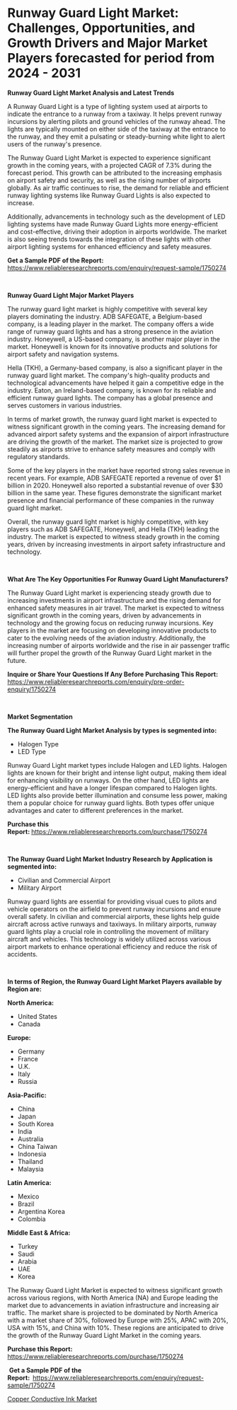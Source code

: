 <p><h1>Runway Guard Light Market: Challenges, Opportunities, and Growth Drivers and Major Market Players forecasted for period from 2024 - 2031</h1></p><p><strong>Runway Guard Light Market Analysis and Latest Trends</strong></p>
<p><p>A Runway Guard Light is a type of lighting system used at airports to indicate the entrance to a runway from a taxiway. It helps prevent runway incursions by alerting pilots and ground vehicles of the runway ahead. The lights are typically mounted on either side of the taxiway at the entrance to the runway, and they emit a pulsating or steady-burning white light to alert users of the runway's presence.</p><p>The Runway Guard Light Market is expected to experience significant growth in the coming years, with a projected CAGR of 7.3% during the forecast period. This growth can be attributed to the increasing emphasis on airport safety and security, as well as the rising number of airports globally. As air traffic continues to rise, the demand for reliable and efficient runway lighting systems like Runway Guard Lights is also expected to increase.</p><p>Additionally, advancements in technology such as the development of LED lighting systems have made Runway Guard Lights more energy-efficient and cost-effective, driving their adoption in airports worldwide. The market is also seeing trends towards the integration of these lights with other airport lighting systems for enhanced efficiency and safety measures.</p></p>
<p><strong>Get a Sample PDF of the Report:&nbsp;</strong> <a href="https://www.reliableresearchreports.com/enquiry/request-sample/1750274">https://www.reliableresearchreports.com/enquiry/request-sample/1750274</a></p>
<p>&nbsp;</p>
<p><strong>Runway Guard Light Major Market Players</strong></p>
<p><p>The runway guard light market is highly competitive with several key players dominating the industry. ADB SAFEGATE, a Belgium-based company, is a leading player in the market. The company offers a wide range of runway guard lights and has a strong presence in the aviation industry. Honeywell, a US-based company, is another major player in the market. Honeywell is known for its innovative products and solutions for airport safety and navigation systems.</p><p>Hella (TKH), a Germany-based company, is also a significant player in the runway guard light market. The company's high-quality products and technological advancements have helped it gain a competitive edge in the industry. Eaton, an Ireland-based company, is known for its reliable and efficient runway guard lights. The company has a global presence and serves customers in various industries.</p><p>In terms of market growth, the runway guard light market is expected to witness significant growth in the coming years. The increasing demand for advanced airport safety systems and the expansion of airport infrastructure are driving the growth of the market. The market size is projected to grow steadily as airports strive to enhance safety measures and comply with regulatory standards.</p><p>Some of the key players in the market have reported strong sales revenue in recent years. For example, ADB SAFEGATE reported a revenue of over $1 billion in 2020. Honeywell also reported a substantial revenue of over $30 billion in the same year. These figures demonstrate the significant market presence and financial performance of these companies in the runway guard light market.</p><p>Overall, the runway guard light market is highly competitive, with key players such as ADB SAFEGATE, Honeywell, and Hella (TKH) leading the industry. The market is expected to witness steady growth in the coming years, driven by increasing investments in airport safety infrastructure and technology.</p></p>
<p>&nbsp;</p>
<p><strong>What Are The Key Opportunities For Runway Guard Light Manufacturers?</strong></p>
<p><p>The Runway Guard Light market is experiencing steady growth due to increasing investments in airport infrastructure and the rising demand for enhanced safety measures in air travel. The market is expected to witness significant growth in the coming years, driven by advancements in technology and the growing focus on reducing runway incursions. Key players in the market are focusing on developing innovative products to cater to the evolving needs of the aviation industry. Additionally, the increasing number of airports worldwide and the rise in air passenger traffic will further propel the growth of the Runway Guard Light market in the future.</p></p>
<p><strong>Inquire or Share Your Questions If Any Before Purchasing This Report:</strong> <a href="https://www.reliableresearchreports.com/enquiry/pre-order-enquiry/1750274">https://www.reliableresearchreports.com/enquiry/pre-order-enquiry/1750274</a></p>
<p>&nbsp;</p>
<p><strong>Market Segmentation</strong></p>
<p><strong>The Runway Guard Light Market Analysis by types is segmented into:</strong></p>
<p><ul><li>Halogen Type</li><li>LED Type</li></ul></p>
<p><p>Runway Guard Light market types include Halogen and LED lights. Halogen lights are known for their bright and intense light output, making them ideal for enhancing visibility on runways. On the other hand, LED lights are energy-efficient and have a longer lifespan compared to Halogen lights. LED lights also provide better illumination and consume less power, making them a popular choice for runway guard lights. Both types offer unique advantages and cater to different preferences in the market.</p></p>
<p><strong>Purchase this Report:&nbsp;</strong><a href="https://www.reliableresearchreports.com/purchase/1750274">https://www.reliableresearchreports.com/purchase/1750274</a></p>
<p>&nbsp;</p>
<p><strong>The Runway Guard Light Market Industry Research by Application is segmented into:</strong></p>
<p><ul><li>Civilian and Commercial Airport</li><li>Military Airport</li></ul></p>
<p><p>Runway guard lights are essential for providing visual cues to pilots and vehicle operators on the airfield to prevent runway incursions and ensure overall safety. In civilian and commercial airports, these lights help guide aircraft across active runways and taxiways. In military airports, runway guard lights play a crucial role in controlling the movement of military aircraft and vehicles. This technology is widely utilized across various airport markets to enhance operational efficiency and reduce the risk of accidents.</p></p>
<p>&nbsp;</p>
<p><strong>In terms of Region, the Runway Guard Light Market Players available by Region are:</strong></p>
<p>
    <p> <strong> North America: </strong>
        <ul>
            <li>United States</li>
            <li>Canada</li>
        </ul>
        </p> 
    <p> <strong> Europe: </strong>
        <ul>
            <li>Germany</li>
            <li>France</li>
            <li>U.K.</li>
            <li>Italy</li>
            <li>Russia</li>
        </ul>
        </p> 
    <p> <strong> Asia-Pacific: </strong>
        <ul>
            <li>China</li>
            <li>Japan</li>
            <li>South Korea</li>
            <li>India</li>
            <li>Australia</li>
            <li>China Taiwan</li>
            <li>Indonesia</li>
            <li>Thailand</li>
            <li>Malaysia</li>
        </ul>
        </p> 
    <p> <strong> Latin America: </strong>
        <ul>
            <li>Mexico</li>
            <li>Brazil</li>
            <li>Argentina Korea</li>
            <li>Colombia</li>
        </ul>
        </p> 
    <p> <strong> Middle East & Africa: </strong>
        <ul>
            <li>Turkey</li>
            <li>Saudi</li>
            <li>Arabia</li>
            <li>UAE</li>
            <li>Korea</li>
        </ul>
    </p>
    </p>
<p><p>The Runway Guard Light Market is expected to witness significant growth across various regions, with North America (NA) and Europe leading the market due to advancements in aviation infrastructure and increasing air traffic. The market share is projected to be dominated by North America with a market share of 30%, followed by Europe with 25%, APAC with 20%, USA with 15%, and China with 10%. These regions are anticipated to drive the growth of the Runway Guard Light Market in the coming years.</p></p>
<p><strong>Purchase this Report: </strong><a href="https://www.reliableresearchreports.com/purchase/1750274">https://www.reliableresearchreports.com/purchase/1750274</a></p>
<p>&nbsp;<strong>Get a Sample PDF of the Report:&nbsp;&nbsp;</strong><a href="https://www.reliableresearchreports.com/enquiry/request-sample/1750274">https://www.reliableresearchreports.com/enquiry/request-sample/1750274</a></p>
<p><strong></strong></p>
<p><p><a href="https://eight-handstand-8fb.notion.site/Copper-Conductive-Ink-Market-Size-Focuses-on-Market-Dynamics-In-Depth-Analysis-and-Future-Projectio-713a3513d2a84adf9e2cb7c7c5f7e455">Copper Conductive Ink Market</a></p></p>